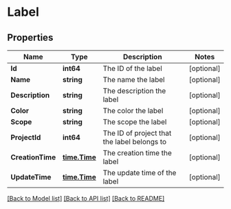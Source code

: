 # Label

## Properties

Name | Type | Description | Notes
------------ | ------------- | ------------- | -------------
**Id** | **int64** | The ID of the label | [optional] 
**Name** | **string** | The name the label | [optional] 
**Description** | **string** | The description the label | [optional] 
**Color** | **string** | The color the label | [optional] 
**Scope** | **string** | The scope the label | [optional] 
**ProjectId** | **int64** | The ID of project that the label belongs to | [optional] 
**CreationTime** | [**time.Time**](time.Time.md) | The creation time the label | [optional] 
**UpdateTime** | [**time.Time**](time.Time.md) | The update time of the label | [optional] 

[[Back to Model list]](../README.md#documentation-for-models) [[Back to API list]](../README.md#documentation-for-api-endpoints) [[Back to README]](../README.md)



